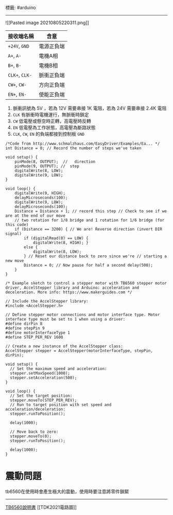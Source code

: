 標籤: #arduino 

---

![[Pasted image 20210805220311.png]]

接收端名稱 | 含意
--- | ---
`+24V`, `GND` | 電源正負端
`A+`, `A-` | 電機A相
`B+`, `B-` | 電機B相
`CLK+`, `CLK-` | 脈衝正負端
`CW+`, `CW-` | 方向正負端
`EN+`, `EN-` | 使能正負端

1. 脈衝訊號為 5V ，若為 12V 需要串接 1K 電阻，若為 24V 需要串接 2.4K 電阻
2. `CLK` 有脈衝時電機運行，無脈衝時鎖定
3. `CW` 低電壓或懸空時正轉，高電壓時反轉
4. `EN` 低電壓為工作狀態，高電壓為斷路狀態
5. `CLK`, `CW`, `EN` 的負端都接到控制板 `GND`

```arduino
/*Code from http://www.schmalzhaus.com/EasyDriver/Examples/Ea... */
int Distance = 0; // Record the number of steps we've taken 

void setup() {
    pinMode(8, OUTPUT);  //   direction
    pinMode(9, OUTPUT); //  step 
    digitalWrite(8, LOW);
    digitalWrite(9, LOW);
}

void loop() {
    digitalWrite(9, HIGH);
    delayMicroseconds(100);
    digitalWrite(9, LOW);
    delayMicroseconds(100);
    Distance = Distance + 1; // record this step // Check to see if we are at the end of our move
    // two rotation for 1/8 bridge and 1 rotation for 1/6 bridge (for this code)
    if (Distance == 3200) { // We are! Reverse direction (invert DIR signal)
        if (digitalRead(8) == LOW) {
            digitalWrite(8, HIGH); }
        else {
            digitalWrite(8, LOW);
        } // Reset our distance back to zero since we're // starting a new move
        Distance = 0; // Now pause for half a second delay(500);
    }
}
```

```arduino
/* Example sketch to control a stepper motor with TB6560 stepper motor driver, AccelStepper library and Arduino: acceleration and deceleration. More info: https://www.makerguides.com */

// Include the AccelStepper library:
#include <AccelStepper.h>

// Define stepper motor connections and motor interface type. Motor interface type must be set to 1 when using a driver:
#define dirPin 8
#define stepPin 9
#define motorInterfaceType 1
#define STEP_PER_REV 1600

// Create a new instance of the AccelStepper class:
AccelStepper stepper = AccelStepper(motorInterfaceType, stepPin, dirPin);

void setup() {
  // Set the maximum speed and acceleration:
  stepper.setMaxSpeed(1000);
  stepper.setAcceleration(500);
}

void loop() {
  // Set the target position:
  stepper.moveTo(STEP_PER_REV);
  // Run to target position with set speed and acceleration/deceleration:
  stepper.runToPosition();

  delay(1000);

  // Move back to zero:
  stepper.moveTo(0);
  stepper.runToPosition();

  delay(1000);
}
```

# 震動問題

tb6560在使用時會產生極大的震動，使用時要注意將零件鎖緊

---

[TB6560說明書](https://drive.google.com/file/d/1Pm92iBKnk9cfmdwq_fT0W7mzshhkxezR/view?usp=sharing)
[[TDK2021電路圖]]
